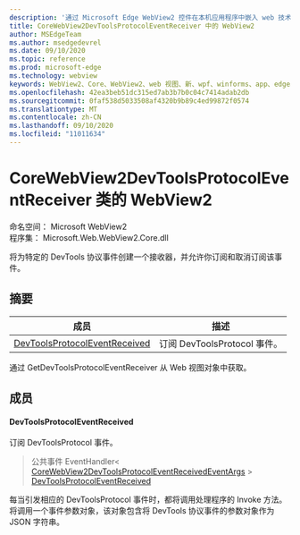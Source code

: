 ```yaml
---
description: '通过 Microsoft Edge WebView2 控件在本机应用程序中嵌入 web 技术 (HTML、CSS 和 JavaScript) '
title: CoreWebView2DevToolsProtocolEventReceiver 中的 WebView2
author: MSEdgeTeam
ms.author: msedgedevrel
ms.date: 09/10/2020
ms.topic: reference
ms.prod: microsoft-edge
ms.technology: webview
keywords: WebView2、Core、WebView2、web 视图、新、wpf、winforms、app、edge、CoreWebView2、CoreWebView2Controller、浏览器控件、边缘 html、、浏览器控件、边缘 html、WebView2
ms.openlocfilehash: 42ea3beb51dc315ed7ab3b7b0c04c7414adab2db
ms.sourcegitcommit: 0faf538d5033508af4320b9b89c4ed99872f0574
ms.translationtype: MT
ms.contentlocale: zh-CN
ms.lasthandoff: 09/10/2020
ms.locfileid: "11011634"
---
```

# CoreWebView2DevToolsProtocolEventReceiver 类的 WebView2 

命名空间： Microsoft WebView2 \
程序集： Microsoft.Web.WebView2.Core.dll

将为特定的 DevTools 协议事件创建一个接收器，并允许你订阅和取消订阅该事件。

## 摘要

 成员                        | 描述
--------------------------------|---------------------------------------------
[DevToolsProtocolEventReceived](#devtoolsprotocoleventreceived) | 订阅 DevToolsProtocol 事件。

通过 GetDevToolsProtocolEventReceiver 从 Web 视图对象中获取。

## 成员

#### DevToolsProtocolEventReceived 

订阅 DevToolsProtocol 事件。

> 公共事件 EventHandler< [CoreWebView2DevToolsProtocolEventReceivedEventArgs](microsoft-web-webview2-core-corewebview2devtoolsprotocoleventreceivedeventargs.md)  >  [DevToolsProtocolEventReceived](#devtoolsprotocoleventreceived)

每当引发相应的 DevToolsProtocol 事件时，都将调用处理程序的 Invoke 方法。 将调用一个事件参数对象，该对象包含将 DevTools 协议事件的参数对象作为 JSON 字符串。

